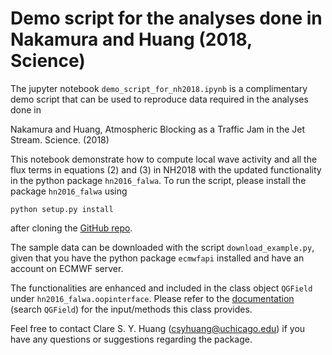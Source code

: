 # Demo script for the analyses done in Nakamura and Huang (2018, Science)

The jupyter notebook `demo_script_for_nh2018.ipynb` is a complimentary demo script that can 
be used to reproduce data required in the analyses done in

Nakamura and Huang, Atmospheric Blocking as a Traffic Jam in the Jet Stream. Science. (2018)

This notebook demonstrate how to compute local wave activity and all the flux terms in equations 
(2) and (3) in NH2018 with the updated functionality in the python package `hn2016_falwa`. 
To run the script, please install the 
package `hn2016_falwa` using
```
python setup.py install
```
after cloning the [GitHub repo](http://github.com/csyhuang/hn2016_falwa).

The sample data can be downloaded with the script `download_example.py`, given that you have 
the python package `ecmwfapi` installed and have an account on ECMWF server.

The functionalities are enhanced and included in the class object `QGField` under 
`hn2016_falwa.oopinterface`. Please refer to the [documentation](http://hn2016-falwa.readthedocs.io/) (search `QGField`) 
for the input/methods this class provides.

Feel free to contact Clare S. Y. Huang (csyhuang@uchicago.edu) if you have any questions or suggestions regarding the package.